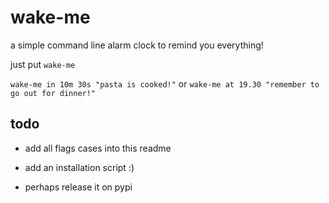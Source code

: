 # wake-me

a simple command line alarm clock to remind you everything!

just put `wake-me` 

`wake-me in 10m 30s "pasta is cooked!"` or `wake-me at 19.30 "remember to go out for dinner!"`

## todo

+ add all flags cases into this readme

+ add an installation script :)

+ perhaps release it on pypi
